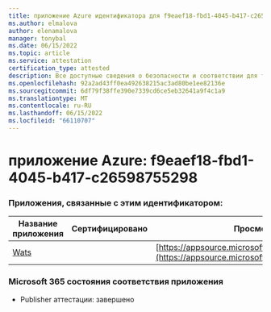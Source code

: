 ```yaml
---
title: приложение Azure идентификатора для f9eaef18-fbd1-4045-b417-c26598755298
ms.author: elmalova
author: elenamalova
manager: tonybal
ms.date: 06/15/2022
ms.topic: article
ms.service: attestation
certification_type: attested
description: Все доступные сведения о безопасности и соответствии для f9eaef18-fbd1-4045-b417-c26598755298.
ms.openlocfilehash: 92a2ad43ff0ea492638215ac3ad80be1ee82136e
ms.sourcegitcommit: 6df79f38ffe390e7339cd6ce5eb32641a9f4c1a9
ms.translationtype: MT
ms.contentlocale: ru-RU
ms.lasthandoff: 06/15/2022
ms.locfileid: "66110707"
---
```

# <a name="azure-app-id-f9eaef18-fbd1-4045-b417-c26598755298"></a>приложение Azure: f9eaef18-fbd1-4045-b417-c26598755298


### <a name="apps-associated-with-this-id"></a>Приложения, связанные с этим идентификатором:
| **Название приложения** | **Сертифицировано** | **Просмотр в AppSource** |
|--------------|---------------|-----------------------|
| [Wats](../forward/WA200003597.md) |  | [https://appsource.microsoft.com/product/office/WA200003597](https://appsource.microsoft.com/product/office/WA200003597) |

### <a name="microsoft-365-app-compliance-status"></a>Microsoft 365 состояния соответствия приложения
- Publisher аттестации: завершено
